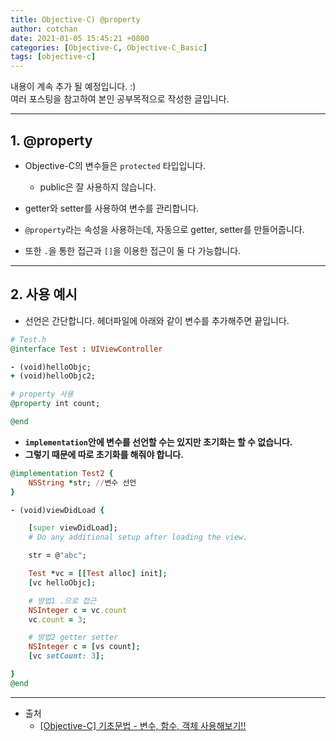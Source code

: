 ```yaml
---
title: Objective-C) @property
author: cotchan
date: 2021-01-05 15:45:21 +0800
categories: [Objective-C, Objective-C_Basic]
tags: [objective-c]
---
```


내용이 계속 추가 될 예정입니다. :)    
여러 포스팅을 참고하여 본인 공부목적으로 작성한 글입니다.    

---

## 1. @property

+ Objective-C의 변수들은 `protected` 타입입니다.
    + public은 잘 사용하지 않습니다.
+ getter와 setter를 사용하여 변수를 관리합니다.

+ `@property`라는 속성을 사용하는데, 자동으로 getter, setter를 만들어줍니다.
+ 또한 `.`을 통한 접근과 `[]`을 이용한 접근이 둘 다 가능합니다.

---

## 2. 사용 예시

+ 선언은 간단합니다. 헤더파일에 아래와 같이 변수를 추가해주면 끝입니다.

```ruby
# Test.h
@interface Test : UIViewController

- (void)helloObjc;
+ (void)helloObjc2;

# property 사용
@property int count;

@end
```

+ **`implementation`안에 변수를 선언할 수는 있지만 초기화는 할 수 없습니다.**
+ **그렇기 때문에 따로 초기화를 해줘야 합니다.**

```ruby
@implementation Test2 {
	NSString *str; //변수 선언
}

- (void)viewDidLoad {

	[super viewDidLoad];
	# Do any additional setup after loading the view.

	str = @"abc"; 

	Test *vc = [[Test alloc] init];
	[vc helloObjc];

	# 방법1 .으로 접근
	NSInteger c = vc.count
	vc.count = 3;

	# 방법2 getter setter
	NSInteger c = [vs count];
	[vc setCount: 3];

}
@end
```

---

+ 출처
    + [[Objective-C] 기초문법 - 변수, 함수, 객체 사용해보기!!](https://nsios.tistory.com/4)
